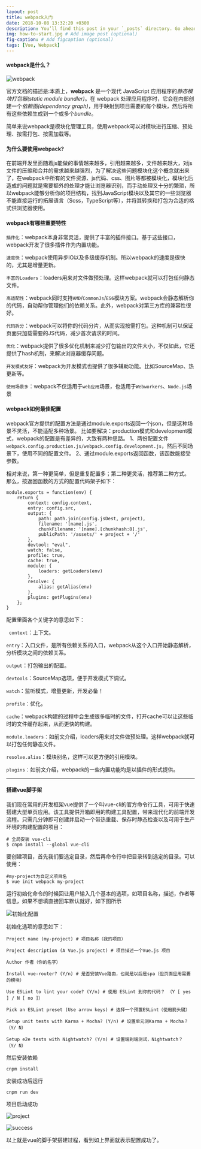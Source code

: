 ```yaml
---
layout: post
title: webpack入门
date: 2018-10-08 13:32:20 +0300
description: You’ll find this post in your `_posts` directory. Go ahead and edit it and re-build the site to see your changes. # Add post description (optional)
img: how-to-start.jpg # Add image post (optional)
fig-caption: # Add figcaption (optional)
tags: [Vue, Webpack]
---
```


#### webpack是什么？

![webpack](../assets/img/webpack/webpack.png)

官方文档的描述是:本质上，**webpack** 是一个现代 JavaScript 应用程序的*静态模块打包器(static module bundler)*。在 webpack 处理应用程序时，它会在内部创建一个*依赖图(dependency graph)*，用于映射到项目需要的每个模块，然后将所有这些依赖生成到一个或多个*bundle*。

简单来说webpack是模块化管理工具，使用webpack可以对模块进行压缩、预处理、按需打包、按需加载等。

#### 为什么要使用webpack?

在前端开发里面随着js能做的事情越来越多，引用越来越多，文件越来越大，对js文件的压缩和合并的需求越来越强烈，为了解决这些问题模块化这个概念就出来了，在webpack中所有的文件资源、js代码、css、图片等都被模块化，模块化后造成的问题就是需要额外的处理才能让浏览器识别，而手动处理又十分的繁琐，所以webpack能够分析你的项目结构，找到JavaScript模块以及其它的一些浏览器不能直接运行的拓展语言（Scss，TypeScript等），并将其转换和打包为合适的格式供浏览器使用。

#### webpack有哪些重要特性

`插件化`：webpack本身非常灵活，提供了丰富的插件接口。基于这些接口，webpack开发了很多插件作为内置功能。

`速度快`：webpack使用异步IO以及多级缓存机制。所以webpack的速度是很快的，尤其是增量更新。

 `丰富的Loaders`：loaders用来对文件做预处理。这样webpack就可以打包任何静态文件。 

`高适配性`：webpack同时支持`AMD`/`CommonJs`/`ES6`模块方案。webpack会静态解析你的代码，自动帮你管理他们的依赖关系。此外，webpack对第三方库的兼容性很好。 

`代码拆分`：webpack可以将你的代码分片，从而实现按需打包。这种机制可以保证页面只加载需要的JS代码，减少首次请求的时间。

 `优化`：webpack提供了很多优化机制来减少打包输出的文件大小，不仅如此，它还提供了hash机制，来解决浏览器缓存问题。

 `开发模式友好`：webpack为开发模式也提供了很多辅助功能。比如SourceMap、热更新等。

 `使用场景多`：webpack不仅适用于`web应用`场景，也适用于`Webworkers`、`Node.js`场景

#### webpack如何最佳配置

webpack官方提供的配置方法是通过module.exports返回一个json，但是这种场景不灵活，不能适配多种场景。
比如要解决：production模式和development模式，webpack的配置是有差异的，大致有两种思路。
1、两份配置文件`webpack.config.production.js/webpack.config.development.js`，然后不同场景下，使用不同的配置文件。
2、通过module.exports返回函数，该函数能接受参数。

相对来说，第一种更简单，但是重复配置多；第二种更灵活，推荐第二种方式。
那么，按返回函数的方式的配置代码架子如下：

```
module.exports = function(env) {
    return {
        context: config.context,
        entry: config.src,
        output: {
            path: path.join(config.jsDest, project),
            filename: '[name].js',
            chunkFilename: '[name].[chunkhash:8].js',
            publicPath: '/assets/' + project + '/'
        },
        devtool: "eval",
        watch: false,
        profile: true,
        cache: true,
        module: {
            loaders: getLoaders(env)
        },
        resolve: {
            alias: getAlias(env)
        },
        plugins: getPlugins(env)
    };
}
```

配置里面各个关键字的意思如下：

 ` context`：上下文。

 `entry`：入口文件，是所有依赖关系的入口，webpack从这个入口开始静态解析，分析模块之间的依赖关系。 

 `output`：打包输出的配置。

 `devtools`：SourceMap选项，便于开发模式下调试。

 `watch`：监听模式，增量更新，开发必备！

 `profile`：优化。

 `cache`：webpack构建的过程中会生成很多临时的文件，打开cache可以让这些临时的文件缓存起来，从而更快的构建。

 `module.loaders`：如前文介绍，loaders用来对文件做预处理。这样webpack就可以打包任何静态文件。 

 `resolve.alias`：模块别名，这样可以更方便的引用模块。

 `plugins`：如前文介绍，webpack的一些内置功能均是以插件的形式提供。

---

#### 搭建vue脚手架

我们现在常用的开发框架vue提供了一个叫vue-cli的官方命令行工具，可用于快速搭建大型单页应用。该工具提供开箱即用的构建工具配置，带来现代化的前端开发流程。只需几分钟即可创建并启动一个带热重载、保存时静态检查以及可用于生产环境的构建配置的项目：

```
# 全局安装 vue-cli
$ cnpm install --global vue-cli
```

要创建项目，首先我们要选定目录，然后再命令行中把目录转到选定的目录。可以使用：

```
#my-project为自定义项目名
$ vue init webpack my-project
```

运行初始化命令的时候回让用户输入几个基本的选项，如项目名称，描述，作者等信息，如果不想填直接回车默认就好，如下图所示

![初始化配置](../assets/img/webpack/vueConfig.png)

初始化选项的意思如下：

```
Project name (my-project) # 项目名称（我的项目）

Project description (A Vue.js project) # 项目描述一个Vue.js 项目

Author 作者（你的名字）

Install vue-router? (Y/n) # 是否安装Vue路由，也就是以后是spa（但页面应用需要的模块）

Use ESLint to lint your code? (Y/n) # 使用 ESLint 到你的代码？ （Y [ yes ] / N [ no ]）

Pick an ESLint preset (Use arrow keys) # 选择一个预置ESLint（使用箭头键）

Setup unit tests with Karma + Mocha? (Y/n) # 设置单元测Karma + Mocha？ （Y/ N）

Setup e2e tests with Nightwatch? (Y/n) # 设置端到端测试，Nightwatch？ （Y/ N）
```

然后安装依赖

```
cnpm install
```

安装成功后运行

```
cnpm run dev
```

项目启动成功

![project](../assets/img/webpack/vueproject.png)

![success](../assets/img/webpack/vueSuceess.png)

以上就是vue的脚手架搭建过程，看到如上界面就表示配置成功了。

